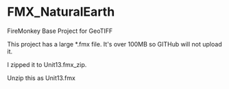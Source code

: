 # FMX_NaturalEarth
FireMonkey Base Project for GeoTIFF

This project has a large *.fmx file. It's over 100MB so GITHub will not upload it. 

I zipped it to Unit13.fmx_zip.

Unzip this as Unit13.fmx

